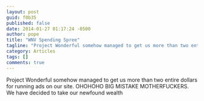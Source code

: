 ```yaml
---
layout: post
guid: f0b35
published: false
date: 2014-01-27 01:17:24 -0500
author: pope
title: "WNV Spending Spree"
tagline: "Project Wonderful somehow managed to get us more than two entire dollars for running ads on our site. OHOHOHO BIG MISTAKE MOTHERFUCKERS."
category: Articles
tags: []
comments: true 
---
```


Project Wonderful somehow managed to get us more than two entire dollars for running ads on our site. OHOHOHO BIG MISTAKE MOTHERFUCKERS. We have decided to take our newfound wealth
